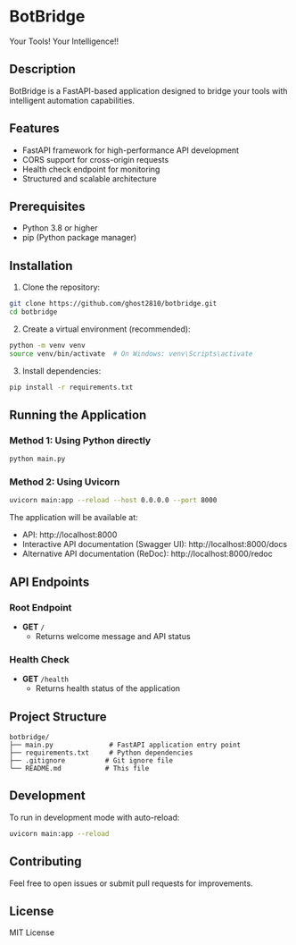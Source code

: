 # BotBridge

Your Tools! Your Intelligence!!

## Description

BotBridge is a FastAPI-based application designed to bridge your tools with intelligent automation capabilities.

## Features

- FastAPI framework for high-performance API development
- CORS support for cross-origin requests
- Health check endpoint for monitoring
- Structured and scalable architecture

## Prerequisites

- Python 3.8 or higher
- pip (Python package manager)

## Installation

1. Clone the repository:
```bash
git clone https://github.com/ghost2810/botbridge.git
cd botbridge
```

2. Create a virtual environment (recommended):
```bash
python -m venv venv
source venv/bin/activate  # On Windows: venv\Scripts\activate
```

3. Install dependencies:
```bash
pip install -r requirements.txt
```

## Running the Application

### Method 1: Using Python directly
```bash
python main.py
```

### Method 2: Using Uvicorn
```bash
uvicorn main:app --reload --host 0.0.0.0 --port 8000
```

The application will be available at:
- API: http://localhost:8000
- Interactive API documentation (Swagger UI): http://localhost:8000/docs
- Alternative API documentation (ReDoc): http://localhost:8000/redoc

## API Endpoints

### Root Endpoint
- **GET** `/`
  - Returns welcome message and API status

### Health Check
- **GET** `/health`
  - Returns health status of the application

## Project Structure

```
botbridge/
├── main.py              # FastAPI application entry point
├── requirements.txt     # Python dependencies
├── .gitignore          # Git ignore file
└── README.md           # This file
```

## Development

To run in development mode with auto-reload:
```bash
uvicorn main:app --reload
```

## Contributing

Feel free to open issues or submit pull requests for improvements.

## License

MIT License
